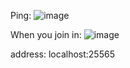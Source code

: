 Ping:
![image](https://github.com/ValeraShimchuck/minecraft-protocol/assets/32999269/67fbcf87-8bc1-4191-a52f-b70cdf3947d2)

When you join in:
![image](https://github.com/ValeraShimchuck/minecraft-protocol/assets/32999269/ebd313d4-4943-4c64-af71-b888fb17fe39)

address:
localhost:25565
